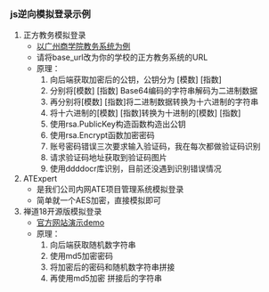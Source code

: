 ### js逆向模拟登录示例
1. 正方教务模拟登录
   - [以广州商学院教务系统为例](https://jwxt.gcc.edu.cn/)
   - 请将base_url改为你的学校的正方教务系统的URL
   - 原理：
     1. 向后端获取加密后的公钥，公钥分为 [模数] [指数]
     2. 分别将[模数] [指数] Base64编码的字符串解码为二进制数据
     3. 再分别将[模数] [指数]将二进制数据转换为十六进制的字符串
     4. 将十六进制的[模数] [指数]转换为十进制的[模数] [指数]
     5. 使用rsa.PublicKey构造函数构造出公钥
     6. 使用rsa.Encrypt函数加密密码
     7. 账号密码错误三次要求输入验证码，我在每次都做验证码识别
     8. 请求验证码地址获取到验证码图片
     9. 使用ddddocr库识别，目前还没遇到识别错误情况
2. ATExpert
   - 是我们公司内网ATE项目管理系统模拟登录
   - 简单就一个AES加密，直接模拟即可
3. 禅道18开源版模拟登录
   - [官方网站演示demo](https://zentao.demo.qucheng.cc/)
   - 原理：
     1. 向后端获取随机数字符串
     2. 使用md5加密密码
     3. 将加密后的密码和随机数字符串拼接
     4. 再使用md5加密 拼接后的字符串